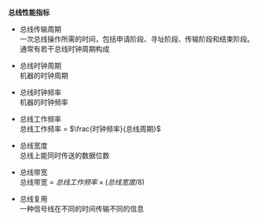 **总线性能指标**  
- 总线传输周期  
一次总线操作所需的时间，包括申请阶段、寻址阶段、传输阶段和结束阶段。通常有若干总线时钟周期构成  
- 总线时钟周期  
机器的时钟周期  
- 总线时钟频率  
机器的时钟频率
- 总线工作频率  
总线工作频率 = $\frac{时钟频率}{总线周期}$  
- 总线宽度  
总线上能同时传送的数据位数

- 总线带宽  
总线带宽 = $总线工作频率×(总线宽度/8)$
- 总线复用  
一种信号线在不同的时间传输不同的信息
